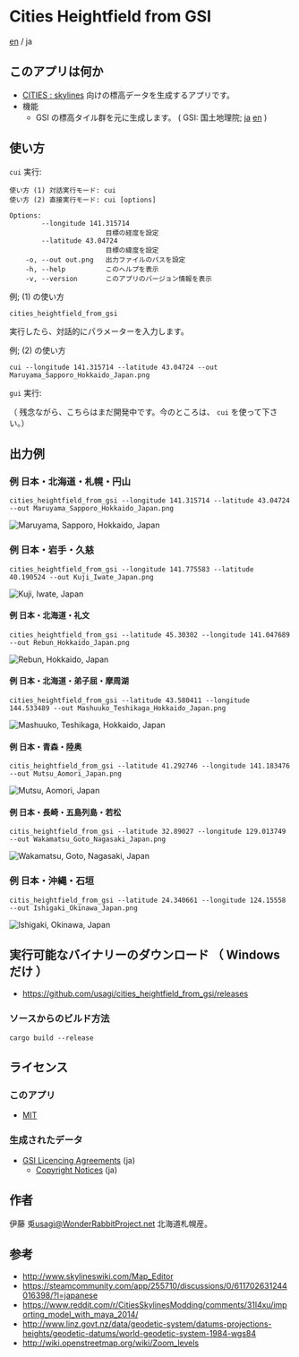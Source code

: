# Cities Heightfield from GSI

[en](README.md) / ja

## このアプリは何か

- [CITIES : skylines](http://store.steampowered.com/app/255710) 向けの標高データを生成するアプリです。
- 機能
    - GSI の標高タイル群を元に生成します。 ( GSI: 国土地理院; [ja](http://www.gsi.go.jp/) [en](http://www.gsi.go.jp/ENGLISH/) )

## 使い方

`cui` 実行:

```
使い方 (1) 対話実行モード: cui
使い方 (2) 直接実行モード: cui [options]

Options:
        --longitude 141.315714
                        目標の経度を設定
        --latitude 43.04724
                        目標の緯度を設定
    -o, --out out.png   出力ファイルのパスを設定
    -h, --help          このヘルプを表示
    -v, --version       このアプリのバージョン情報を表示
```

例; (1) の使い方

```
cities_heightfield_from_gsi
```

実行したら、対話的にパラメーターを入力します。

例; (2) の使い方

```
cui --longitude 141.315714 --latitude 43.04724 --out Maruyama_Sapporo_Hokkaido_Japan.png
```

`gui` 実行:

（ 残念ながら、こちらはまだ開発中です。今のところは、 `cui` を使って下さい。）

## 出力例

### 例 日本・北海道・札幌・円山

```
cities_heightfield_from_gsi --longitude 141.315714 --latitude 43.04724 --out Maruyama_Sapporo_Hokkaido_Japan.png
```

![Maruyama, Sapporo, Hokkaido, Japan](image/Maruyama_Sapporo_Hokkaido_Japan.png)

### 例 日本・岩手・久慈

```
cities_heightfield_from_gsi --longitude 141.775583 --latitude 40.190524 --out Kuji_Iwate_Japan.png
```

![Kuji, Iwate, Japan](image/Kuji_Iwate_Japan.png)

#### 例 日本・北海道・礼文

```
cities_heightfield_from_gsi --latitude 45.30302 --longitude 141.047689 --out Rebun_Hokkaido_Japan.png
```

![Rebun, Hokkaido, Japan](image/Rebun_Hokkaido_Japan.png)

#### 例 日本・北海道・弟子屈・摩周湖

```
cities_heightfield_from_gsi --latitude 43.580411 --longitude 144.533489 --out Mashuuko_Teshikaga_Hokkaido_Japan.png
```

![Mashuuko, Teshikaga, Hokkaido, Japan](image/Mashuuko_Teshikaga_Hokkaido_Japan.png)

#### 例 日本・青森・陸奥

```
citis_heightfield_from_gsi --latitude 41.292746 --longitude 141.183476 --out Mutsu_Aomori_Japan.png
```

![Mutsu, Aomori, Japan](image/Mutsu_Aomori_Japan.png)

#### 例 日本・長崎・五島列島・若松

```
citis_heightfield_from_gsi --latitude 32.89027 --longitude 129.013749 --out Wakamatsu_Goto_Nagasaki_Japan.png
```

![Wakamatsu, Goto, Nagasaki, Japan](image/Wakamatsu_Goto_Nagasaki_Japan.png)

### 例 日本・沖縄・石垣

```
citis_heightfield_from_gsi --latitude 24.340661 --longitude 124.15558 --out Ishigaki_Okinawa_Japan.png
```
![Ishigaki, Okinawa, Japan](image/Ishigaki_Okinawa_Japan.png)

## 実行可能なバイナリーのダウンロード （ Windows だけ ）

- https://github.com/usagi/cities_heightfield_from_gsi/releases

### ソースからのビルド方法

```
cargo build --release
```

## ライセンス

### このアプリ

- [MIT](LICENCE.md)

### 生成されたデータ

- [GSI Licencing Agreements](http://www.gsi.go.jp/LAW/2930-index.html) (ja)
    - [Copyright Notices](http://www.gsi.go.jp/LAW/2930-meizi.html) (ja)

## 作者

伊藤 兎<usagi@WonderRabbitProject.net>
北海道札幌産。

## 参考

- http://www.skylineswiki.com/Map_Editor
- https://steamcommunity.com/app/255710/discussions/0/611702631244016398/?l=japanese
- https://www.reddit.com/r/CitiesSkylinesModding/comments/31l4xu/importing_model_with_maya_2014/
- http://www.linz.govt.nz/data/geodetic-system/datums-projections-heights/geodetic-datums/world-geodetic-system-1984-wgs84
- http://wiki.openstreetmap.org/wiki/Zoom_levels
